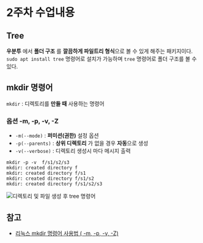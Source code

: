 # 2주차 수업내용

## Tree
**우분투** 에서 **폴더 구조** 를 **깔끔하게 파일트리 형식**으로 볼 수 있게 해주는 패키지이다.<br>
``sudo apt install tree`` 명령어로 설치가 가능하며 ``tree`` 명령어로 폴더 구조를 볼 수 있다.

## mkdir 명령어
``mkdir`` : 디렉토리를 **만들 때** 사용하는 명령어
### 옵션 -m, -p, -v, -Z 
- ``-m(--mode)`` : **퍼미션(권한)** 설정 옵션
- ``-p(--parents)`` : **상위 디렉토리** 가 없을 경우 **자동**으로 생성<br>
- ``-v(--verbose)`` : 디렉토리 생성시 마다 메시지 출력

```
mkdir -p -v  f/s1/s2/s3
mkdir: created directory f
mkdir: created directory f/s1
mkdir: created directory f/s1/s2
mkdir: created directory f/s1/s2/s3
```

![디렉토리 및 파일 생성 후 tree 명령어](https://github.com/user-attachments/assets/f355e5ce-f80e-4798-8798-ccdb7cebd286)

## 참고
- [리눅스 mkdir 명령어 사용법 ( -m, -p, -v, -Z)](https://leevisual.tistory.com/66)